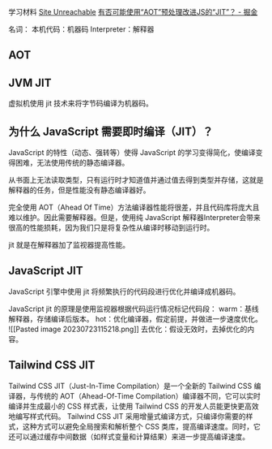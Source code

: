 学习材料
[Site Unreachable](https://juejin.cn/post/7239502215890386981?searchId=202307231114067D287D237B2C71E5CC54)
[有否可能使用“AOT”预处理改进JS的“JIT”？ - 掘金](https://juejin.cn/post/7250383386183778341?searchId=202307231114067D287D237B2C71E5CC54)

名词：
本机代码：机器码
Interpreter：解释器

## AOT

## JVM JIT
虚拟机使用 jit 技术来将字节码编译为机器码。

## 为什么 JavaScript 需要即时编译（JIT）？
JavaScript 的特性（动态、强转等）使得 JavaScript 的学习变得简化，使编译变得困难，无法使用传统的静态编译器。

从书面上无法读取类型，只有运行时才知道值并通过值去得到类型并存储，这就是解释器的任务，但是性能没有静态编译器好。

完全使用 AOT（Ahead Of Time）方法编译器性能将很差，并且代码库将庞大且难以维护。因此需要解释器。但是，使用纯 JavaScript 解释器Interpreter会带来很高的性能损耗，因为我们只是将复杂性从编译时移动到运行时。

jit 就是在解释器加了监视器提高性能。

## JavaScript JIT
JavaScript 引擎中使用 jit 将频繁执行的代码段进行优化并编译成机器码。

JavaScript jit 的原理是使用监视器根据代码运行情况标记代码段：
warm：基线解释器，存储编译后版本。
hot：优化编译器，假定前提，并做进一步速度优化。
![[Pasted image 20230723115218.png]]
去优化：假设无效时，去掉优化的内容。

## Tailwind CSS JIT
Tailwind CSS JIT（Just-In-Time Compilation）是一个全新的 Tailwind CSS 编译器，与传统的 AOT（Ahead-Of-Time Compilation）编译器不同，它可以实时编译并生成最小的 CSS 样式表，让使用 Tailwind CSS 的开发人员能更快更高效地编写样式代码。
Tailwind CSS JIT 采用增量式编译方式，只编译你需要的样式，这种方式可以避免全局搜索和解析整个 CSS 类库，提高编译速度。同时，它还可以通过缓存中间数据（如样式变量和计算结果）来进一步提高编译速度。

